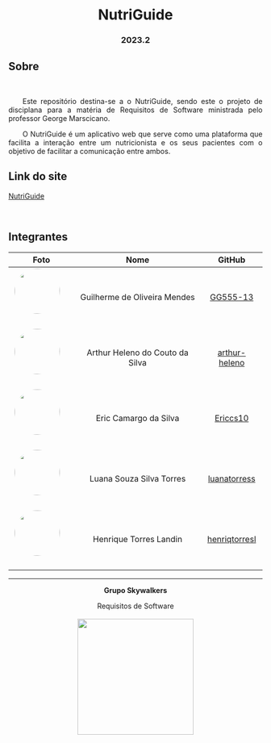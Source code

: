 

<h1 align="center"> NutriGuide </h1>
<h3 align="center"> 2023.2 </h3>

## Sobre 


<br>


<p align="justify">&emsp;&emsp;Este repositório destina-se a o NutriGuide, sendo este o projeto de disciplana para a matéria de Requisitos de Software ministrada pelo professor George Marscicano.                                                           

<p align="justify">&emsp;&emsp;O NutriGuide é um aplicativo web que serve como uma plataforma que facilita a interação entre um nutricionista e os seus pacientes com o objetivo de facilitar a comunicação entre ambos.

## Link do site 
[NutriGuide](https://nutriguide-req.netlify.app) 


<br>


## Integrantes

|                                                                                          **Foto**                                                                                          |         **Nome**         |                       **GitHub**                        |
| :----------------------------------------------------------------------------------------------------------------------------------------------------------------------------------------: | :----------------------: | :-----------------------------------------------------: |
|    <a href="https://github.com/GG555-13"><img src="https://avatars.githubusercontent.com/u/56366651?v=4" height="auto" width="90" style="border-radius:50%"></a> &nbsp; &nbsp; &nbsp;    |   Guilherme de Oliveira Mendes    |       [GG555-13](https://github.com/GG555-13)       |
|    <a href="https://github.com/arthur-heleno"><img src="https://avatars.githubusercontent.com/u/55404289?v=4" height="auto" width="90" style="border-radius:50%"></a> &nbsp; &nbsp; &nbsp;     | Arthur Heleno do Couto da Silva |        [arthur-heleno](https://github.com/arthur-heleno)        |
|    <a href="https://github.com/Ericcs10"><img src="https://avatars.githubusercontent.com/u/98559406?v=4" height="auto" width="90" style="border-radius:50%"></a> &nbsp; &nbsp; &nbsp;    | Eric Camargo da Silva |       [Ericcs10 ](https://github.com/Ericcs10)       |
|    <a href="https://github.com/luanatorress"><img src="https://avatars.githubusercontent.com/u/129525424?v=4" height="auto" width="90" style="border-radius:50%"></a> &nbsp; &nbsp; &nbsp;     |    Luana Souza Silva Torres     |        [luanatorress](https://github.com/luanatorress)        |
|   <a href="https://github.com/henriqtorresl"><img src="https://avatars.githubusercontent.com/u/102327244?v=4" height="auto" width="90" style="border-radius:50%"></a> &nbsp; &nbsp; &nbsp;   | Henrique Torres Landin  |     [henriqtorresl](https://github.com/henriqtorresl)     |


<hr/>
<p align="center"><b>Grupo Skywalkers</b></p>
<p align="center">Requisitos de Software<br /><br />
<a href="https://fga.unb.br" target="_blank"><img width="230"src="https://4.bp.blogspot.com/-0aa6fAFnSnA/VzICtBQgciI/AAAAAAAARn4/SxVsQPFNeE0fxkCPVgMWbhd5qIEAYCMbwCLcB/s1600/unb-gama.png"></a>
</p>
